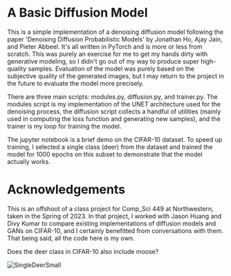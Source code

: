 # A Basic Diffusion Model

This is a simple implementation of a denoising diffusion model following the paper 'Denoising Diffusion Probabilistic Models' by Jonathan Ho, Ajay Jain, and Pieter Abbeel. It's all written in PyTorch and is more or less from scratch. This was purely an exercise for me to get my hands dirty with generative modeling, so I didn't go out of my way to produce super high-quality samples. Evaluation of the model was purely based on the subjective quality of the generated images, but I may return to the project in the future to evaluate the model more precisely.

There are three main scripts: modules.py, diffusion.py, and trainer.py. The modules script is my implementation of the UNET architecture used for the denoising process, the diffusion script collects a handful of utilities (mainly used in computing the loss function and generating new samples), and the trainer is my loop for training the model.

The jupyter notebook is a brief demo on the CIFAR-10 dataset. To speed up training, I selected a single class (deer) from the dataset and trained the model for 1000 epochs on this subset to demonstrate that the model actually works. 



# Acknowledgements

This is an offshoot of a class project for Comp_Sci 449 at Northwestern, taken in the Spring of 2023. In that project, I worked with Jason Huang and Divy Kumar to compare existing implementations of diffusion models and GANs on CIFAR-10, and I certainly benefitted from conversations with them. That being said, all the code here is my own.

Does the deer class in CIFAR-10 also include moose?

![SingleDeerSmall](https://github.com/AdamHoleman/Diffusion/assets/121455892/8d3c24c5-a646-4b36-81f1-f87fe87dfdbd)
